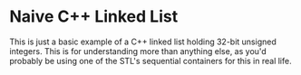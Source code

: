 Naive C++ Linked List
=====================

This is just a basic example of a C++ linked list holding 32-bit unsigned integers. This is for
understanding more than anything else, as you'd probably be using one of the STL's sequential
containers for this in real life.


